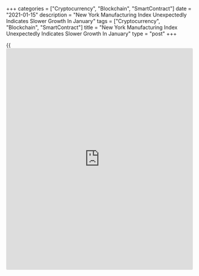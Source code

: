 +++
categories = ["Cryptocurrency", "Blockchain", "SmartContract"]
date = "2021-01-15"
description = "New York Manufacturing Index Unexpectedly Indicates Slower Growth In January"
tags = ["Cryptocurrency", "Blockchain", "SmartContract"]
title = "New York Manufacturing Index Unexpectedly Indicates Slower Growth In January"
type = "post"
+++

{{<iframe id="large-banner" src="https://www.bounty.group/#slide=7.0" width="100%" height="600" scrolling="no" style="border: 0px solid rgb(216, 221, 230); border-radius: 3px;">}}

Activity in the New York manufacturing sector unexpectedly grew at a
slower pace in the month of January, the Federal Reserve Bank of New
York revealed in a report released on Friday.

The New York Fed said its general [business][1] conditions index slipped
to 3.5 in January from 4.9 in December, although a positive reading
still indicates growth in regional manufacturing activity. Economist had
expected the index to inch up to 6.0.

The unexpected drop by the headline index came as the shipments index
slid to 7.3 in January from 12.1 in December and the number of employees
index fell to 11.2 from 14.2.

On the other hand, the new orders index rose to 6.6 in January from 3.4
in December, indicating modestly faster growth.

The report said the prices paid index also climbed to 45.5 in January
from 37.1 in December, while the prices received index increased to 15.2
from 10.0.

Looking ahead, the New York Fed said firms remained optimistic that
conditions would improve over the next six months, although the index
for future business conditions dropped to 31.9 in January from 36.3 in
December.

"Manufacturing is slated to stay solid in 2021, but growth will likely
moderate in the coming months as vaccines quell goods demand and
consumer spending tilts back more towards services," said Oren Klachkin,
Lead U.S. Economist at Oxford Economics.

Next Thursday, the Philadelphia Federal Reserve is scheduled to release
its report on regional manufacturing activity. The Philly Fed Index is
expected to inch up to 12.6 in January from 11.1 in December.

For comments and feedback [contact](https://www.playgroundfx.com/contact/): editorial@rtt[news](https://www.letsplayfx.com/blog/forex-news-website/).com

[Economic News][2]

 **What parts of the world are seeing the best (and worst) economic
performances lately? Click[here][3] to check out our [Econ Scorecard][3]
and find out! See up-to-the-moment [ranking](https://www.playgroundfx.com/blog/crypto-exchange-ranking/)s for the best and worst
performers in [GDP][4], [unemployment rate][5], [inflation][6] and much
more.**

   1. www.rtt[news](https://www.letsplayfx.com/blog/forex-news-website/).com/Content/Business.aspx
   2. www.rtt[news](https://www.letsplayfx.com/blog/forex-news-website/).com/Content/EconomicNews.aspx
   3. www.rtt[news](https://www.letsplayfx.com/blog/forex-news-website/).com/economic-scorecard/world-rank/unemployment-rate/highest-performance.aspx
   4. www.rtt[news](https://www.letsplayfx.com/blog/forex-news-website/).com/economic-scorecard/world-rank/GDP/highest-performance.aspx
   5. www.rtt[news](https://www.letsplayfx.com/blog/forex-news-website/).com/economic-scorecard/world-rank/unemployment-rate/lowest-performance.aspx
   6. www.rtt[news](https://www.letsplayfx.com/blog/forex-news-website/).com/economic-scorecard/world-rank/CPI/highest-performance.aspx
